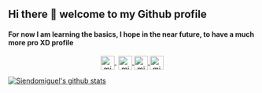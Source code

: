 ## Hi there 👋 welcome to my Github profile
#### For now I am learning the basics, I hope in the near future, to have a much more pro XD profile

<p align="center">
   <a href="https://youtube.com/siendomiguel" target="blank" style='margin-right:4px'>
    <img align="center" src="https://cdn.jsdelivr.net/npm/simple-icons@3.0.1/icons/youtube.svg" alt="midudev" height="28px" width="28px" />
  </a>
  <a href="https://twitter.com/siendomiguel" target="blank">
    <img align="center" src="https://cdn.jsdelivr.net/npm/simple-icons@3.0.1/icons/twitter.svg" alt="midudev" height="28px" width="28px" />
  </a>
  <a href="https://fb.com/siendomiguel" target="blank">
    <img align="center" src="https://cdn.jsdelivr.net/npm/simple-icons@3.0.1/icons/facebook.svg" alt="midudev.frontend" height="28px" width="28px" />
  </a>
  <a href="https://instagram.com/siendomiguel" target="blank">
    <img align="center" src="https://cdn.jsdelivr.net/npm/simple-icons@3.0.1/icons/instagram.svg" alt="midu.dev" height="28px" width="28px" />
  </a>
</p>

[![Siendomiguel's github stats](https://github-readme-stats.vercel.app/api?username=siendomiguel)](https://github.com/anuraghazra/github-readme-stats)


<!--
**siendomiguel/siendomiguel** is a ✨ _special_ ✨ repository because its `README.md` (this file) appears on your GitHub profile.

Here are some ideas to get you started:

- 🔭 I’m currently working on ...
- 🌱 I’m currently learning ...
- 👯 I’m looking to collaborate on ...
- 🤔 I’m looking for help with ...
- 💬 Ask me about ...
- 📫 How to reach me: ...
- 😄 Pronouns: ...
- ⚡ Fun fact: ...
-->
